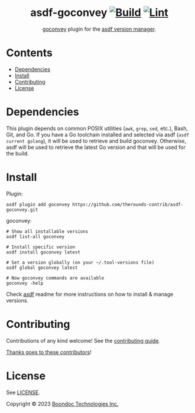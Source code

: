 <div align="center">

# asdf-goconvey [![Build](https://github.com/therounds-contrib/asdf-goconvey/actions/workflows/build.yml/badge.svg)](https://github.com/therounds-contrib/asdf-goconvey/actions/workflows/build.yml) [![Lint](https://github.com/therounds-contrib/asdf-goconvey/actions/workflows/lint.yml/badge.svg)](https://github.com/therounds-contrib/asdf-goconvey/actions/workflows/lint.yml)


[goconvey](https://smartystreets.github.io/goconvey/) plugin for the [asdf version manager](https://asdf-vm.com).

</div>

# Contents

- [Dependencies](#dependencies)
- [Install](#install)
- [Contributing](#contributing)
- [License](#license)

# Dependencies

This plugin depends on common POSIX utilities (`awk`, `grep`, `sed`, etc.),
Bash, Git, and Go. If you have a Go toolchain installed and selected via asdf
(`asdf current golang`), it will be used to retrieve and build goconvey.
Otherwise, asdf will be used to retrieve the latest Go version and that will be
used for the build.

# Install

Plugin:

```shell
asdf plugin add goconvey https://github.com/therounds-contrib/asdf-goconvey.git
```

goconvey:

```shell
# Show all installable versions
asdf list-all goconvey

# Install specific version
asdf install goconvey latest

# Set a version globally (on your ~/.tool-versions file)
asdf global goconvey latest

# Now goconvey commands are available
goconvey -help
```

Check [asdf](https://github.com/asdf-vm/asdf) readme for more instructions on how to
install & manage versions.

# Contributing

Contributions of any kind welcome! See the [contributing guide](CONTRIBUTING.md).

[Thanks goes to these contributors](https://github.com/therounds-contrib/asdf-goconvey/graphs/contributors)!

# License

See [LICENSE](LICENSE).

Copyright © 2023 [Boondoc Technologies Inc.](https://therounds.com/)
